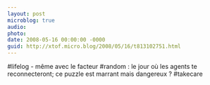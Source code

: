 ```yaml
---
layout: post
microblog: true
audio: 
photo: 
date: 2008-05-16 00:00:00 -0000
guid: http://xtof.micro.blog/2008/05/16/t813102751.html
---
```

#lifelog - même avec le facteur #random : le jour où les agents te reconnecteront; ce puzzle est marrant mais dangereux ?  #takecare
